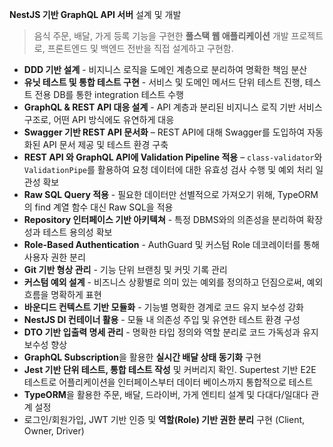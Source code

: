 **NestJS 기반 GraphQL API 서버** 설계 및 개발

> 음식 주문, 배달, 가게 등록 기능을 구현한 **풀스택 웹 애플리케이션** 개발 프로젝트로, 프론트엔드 및 백엔드 전반을 직접 설계하고 구현함.


- **DDD 기반 설계** - 비지니스 로직을 도메인 계층으로 분리하여 명확한 책임 분산
- **유닛 테스트 및 통합 테스트 구현** - 서비스 및 도메인 메서드 단위 테스트 진행, 테스트 전용 DB를 통한 integration 테스트 수행
- **GraphQL & REST API 대응 설계** - API 계층과 분리된 비지니스 로직 기반 서비스 구조로, 어떤 API 방식에도 유연하게 대응
- **Swagger 기반 REST API 문서화** – REST API에 대해 Swagger를 도입하여 자동화된 API 문서 제공 및 테스트 환경 구축
- **REST API 와 GraphQL API에 Validation Pipeline 적용** – `class-validator`와 `ValidationPipe`를 활용하여 요청 데이터에 대한 유효성 검사 수행 및 예외 처리 일관성 확보
- **Raw SQL Query 적용** - 필요한 데이터만 선별적으로 가져오기 위해, TypeORM의 find 계열 함수 대신 Raw SQL을 적용
- **Repository 인터페이스 기반 아키텍쳐** - 특정 DBMS와의 의존성을 분리하여 확장성과 테스트 용의성 확보
- **Role-Based Authentication** - AuthGuard 및 커스텀 Role 데코레이터를 통해 사용자 권한 분리
- **Git 기반 형상 관리** - 기능 단위 브랜칭 및 커밋 기록 관리
- **커스텀 예외 설계** - 비즈니스 상황별로 의미 있는 예외를 정의하고 던짐으로써, 예외 흐름을 명확하게 표현
- **바운디드 컨텍스트 기반 모듈화** - 기능별 명확한 경계로 코드 유지 보수성 강화
- **NestJS DI 컨테이너 활용** - 모듈 내 의존성 주입 및 유연한 테스트 환경 구성
- **DTO 기반 입출력 명세 관리** - 명확한 타입 정의와 역할 분리로 코드 가독성과 유지보수성 향상
- **GraphQL Subscription**을 활용한 **실시간 배달 상태 동기화** 구현
- **Jest 기반 단위 테스트, 통합 테스트 작성** 및 커버리지 확인. Supertest 기반 E2E 테스트로 어플리케이션을 인터페이스부터 데이터 베이스까지 통합적으로 테스트
- **TypeORM**을 활용한 주문, 배달, 드라이버, 가게 엔티티 설계 및 다대다/일대다 관계 설정
- 로그인/회원가입, JWT 기반 인증 및 **역할(Role) 기반 권한 분리** 구현 (Client, Owner, Driver)
